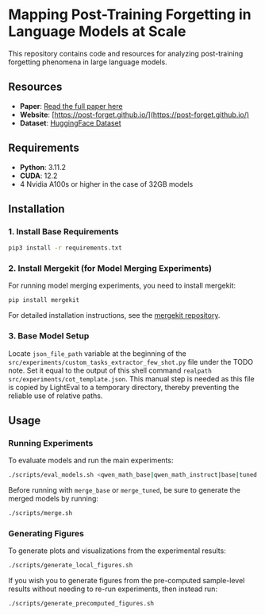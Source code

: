 # Mapping Post-Training Forgetting in Language Models at Scale

This repository contains code and resources for analyzing post-training forgetting phenomena in large language models.

## Resources

- **Paper**: [Read the full paper here](https://github.com/post-forget/post-forget/blob/main/paper/paper.pdf)
- **Website**: [https://post-forget.github.io/](https://post-forget.github.io/)
- **Dataset**: [HuggingFace Dataset](https://huggingface.co/datasets/post-forget/post-forget)

## Requirements

- **Python**: 3.11.2
- **CUDA**: 12.2
- 4 Nvidia A100s or higher in the case of 32GB models

## Installation

### 1. Install Base Requirements

```bash
pip3 install -r requirements.txt
```

### 2. Install Mergekit (for Model Merging Experiments)

For running model merging experiments, you need to install mergekit:

```bash
pip install mergekit
```

For detailed installation instructions, see the [mergekit repository](https://github.com/arcee-ai/mergekit/tree/main).

### 3. Base Model Setup

Locate `json_file_path` variable at the beginning of the `src/experiments/custom_tasks_extractor_few_shot.py` file under the TODO note.
Set it equal to the output of this shell command `realpath src/experiments/cot_template.json`. This manual step is needed as
this file is copied by LightEval to a temporary directory, thereby preventing the reliable use of relative paths.

## Usage

### Running Experiments

To evaluate models and run the main experiments:

```bash
./scripts/eval_models.sh <qwen_math_base|qwen_math_instruct|base|tuned|merge_base|merge_tuned>
```

Before running with `merge_base` or `merge_tuned`, be sure to generate the merged models by running:
```bash
./scripts/merge.sh
```

### Generating Figures

To generate plots and visualizations from the experimental results:

```bash
./scripts/generate_local_figures.sh
```

If you wish you to generate figures from the pre-computed sample-level results without needing to
re-run experiments, then instead run:

```bash
./scripts/generate_precomputed_figures.sh
```